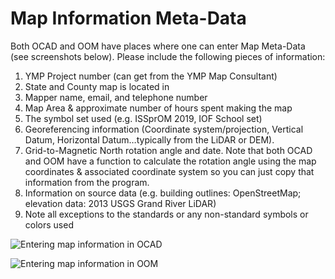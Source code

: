 # Map Information Meta-Data

Both OCAD and OOM have places where one can enter Map Meta-Data \(see screenshots below\). Please include the following pieces of information:

1. YMP Project number \(can get from the YMP Map Consultant\)
2. State and County map is located in
3. Mapper name, email, and telephone number
4. Map Area & approximate number of hours spent making the map
5. The symbol set used \(e.g. ISSprOM 2019, IOF School set\)
6. Georeferencing information \(Coordinate system/projection, Vertical Datum, Horizontal Datum…typically from the LiDAR or DEM\).
7. Grid-to-Magnetic North rotation angle and date. Note that both OCAD and OOM have a function to calculate the rotation angle using the map coordinates & associated coordinate system so you can just copy that information from the program. 
8. Information on source data \(e.g. building outlines: OpenStreetMap; elevation data: 2013 USGS Grand River LiDAR\)
9. Note all exceptions to the standards or any non-standard symbols or colors used

![Entering map information in OCAD](https://lh3.googleusercontent.com/mefK-kkJwH-oXmD3MUFjnW3OTtzBCJLawgHRXVzf3g5WmnvEzdFGLopiz_EMbgLK2MnTf_rrTueqpXBm7ULAJqeiXgdV2wJI8po0vyS226dnKVwoIeC-moTaYEVKXH4OSBOgU5aN)



![Entering map information in OOM](https://lh6.googleusercontent.com/BX6f3XifEIP4rdNvj_qQ0MyeLd0I4FayqbBXNdGa8eklGATuQw23yKuRj95_MiItzaARuvPEKbkzz-NCOVjApNDdNkPqNkZogwVAKraIiTz0I8JIjLSVuw8sb-6jLvMiMEpRiYsP)

